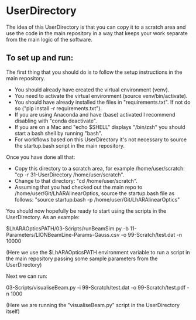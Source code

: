 # UserDirectory

The idea of this UserDirectory is that you can copy it to a scratch area and use the code in the main repository
in a way that keeps your work separate from the main logic of the software.

## To set up and run:

The first thing that you should do is to follow the setup instructions in the main repository.

* You should already have created the virtual environment (venv).
* You need to activate the virtual environment (source venv/bin/activate).
* You should have already installed the files in "requirements.txt". If not do so ("pip install -r requirements.txt").
* If you are using Anaconda and have (base) activated I recommend disabling with "conda deactivate".
* If you are on a Mac and "echo $SHELL" displays "/bin/zsh" you should start a bash shell by running "bash".
* For workflows based on this UserDirectory it's not necessary to source the startup.bash script in the main repository.

Once you have done all that:

* Copy this directory to a scratch area, for example /home/user/scratch: "cp -r 31-UserDirectory /home/user/scratch".
* Change to that directory: "cd /home/user/scratch".
* Assuming that you had checked out the main repo to /home/user/Git/LhARAlinearOptics, source the startup.bash file as follows:
  "source startup.bash -p /home/user/Git/LhARAlinearOptics"

You should now hopefully be ready to start using the scripts in the UserDirectory.
As an example:

$LhARAOpticsPATH/03-Scripts/runBeamSim.py -b 11-Parameters/LIONBeamLine-Params-Gauss.csv -o 99-Scratch/test.dat -n 10000

(Here we use the $LhARAOpticsPATH environment variable to run a script in the main repository passing some sample parameters from the UserDirectory)

Next we can run:

03-Scripts/visualiseBeam.py -i 99-Scratch/test.dat -o 99-Scratch/test.pdf -n 1000

(Here we are running the "visualiseBeam.py" script in the UserDirectory itself)
